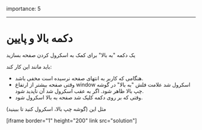 importance: 5

---

# دکمه بالا و پایین

یک دکمه "به بالا" برای کمک به اسکرول کردن صفحه بسازید

باید مانند این کار کند:
- هنگامی که کاربر به انتهای صفحه نرسیده است مخفی باشد.
- وقتی صفحه بیشتر از ارتفاع window اسکرول شد علامت فلش "به بالا" در گوشه چپ بالا ظاهر شود. اگر به عقب اسکرول شد آن ناپدید شود.
- وقتی که بر روی دکمه کلیک شد صفحه به بالا اسکرول شود.

مثل این (گوشه چپ بالا، اسکرول کنید تا ببینید)

[iframe border="1" height="200" link src="solution"]
